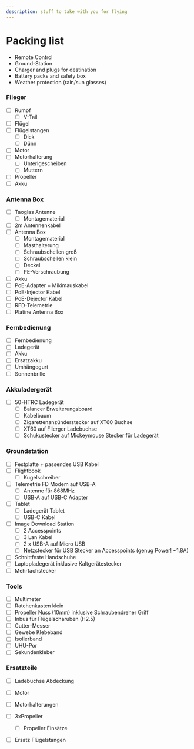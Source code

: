 ```yaml
---
description: stuff to take with you for flying
---
```


# Packing list

* Remote Control
* Ground-Station
* Charger and plugs for destination
* Battery packs and safety box
* Weather protection \(rain/sun glasses\)

### Flieger

* [ ] Rumpf
  * [ ] V-Tail
* [ ] Flügel
* [ ] Flügelstangen
  * [ ] Dick
  * [ ] Dünn
* [ ] Motor
* [ ] Motorhalterung
  * [ ] Unterlgescheiben
  * [ ] Muttern
* [ ] Propeller
* [ ] Akku

### Antenna Box

* [ ] Taoglas Antenne
  * [ ] Montagematerial
* [ ] 2m Antennenkabel
* [ ] Antenna Box
  * [ ] Montagematerial
  * [ ] Masthalterung
  * [ ] Schraubschellen groß
  * [ ] Schraubschellen klein
  * [ ] Deckel
  * [ ] PE-Verschraubung
* [ ] Akku
* [ ] PoE-Adapter + Mikimauskabel
* [ ] PoE-Injector Kabel                                                                                                                                                 
* [ ] PoE-Dejector Kabel
* [ ] RFD-Telemetrie
* [ ] Platine Antenna Box

### Fernbedienung

* [ ] Fernbedienung
* [ ] Ladegerät
* [ ] Akku
* [ ] Ersatzakku
* [ ] Umhängegurt
* [ ] Sonnenbrille

### Akkuladergerät

* [ ] 50-HTRC Ladegerät
  * [ ] Balancer Erweiterungsboard 
  * [ ] Kabelbaum
  * [ ] Zigarettenanzünderstecker auf XT60 Buchse
  * [ ] XT60 auf Flierger Ladebuchse
  * [ ] Schukustecker auf Mickeymouse Stecker für Ladegerät

### Groundstation

* [ ] Festplatte + passendes USB Kabel
* [ ] Flightbook
  * [ ] Kugelschreiber
* [ ] Telemetrie FD Modem auf USB-A
  * [ ] Antenne für 868MHz
  * [ ] USB-A auf USB-C Adapter
* [ ] Tablet
  * [ ] Ladegerät Tablet
  * [ ] USB-C Kabel
* [ ] Image Download Station
  * [ ] 2 Accesspoints
  * [ ] 3 Lan Kabel
  * [ ] 2 x USB-A auf Micro USB
  * [ ] Netzstecker für USB Stecker an Accesspoints \(genug Power! ~1.8A\)
* [ ] Schnittfeste Handschuhe
* [ ] Laptopladegerät inklusive Kaltgerätestecker
* [ ] Mehrfachstecker

### Tools

* [ ] Multimeter
* [ ] Ratchenkasten klein
* [ ] Propeller Nuss \(10mm\) inklusive Schraubendreher Griff
* [ ] Inbus für Flügelscharuben \(H2.5\)
* [ ] Cutter-Messer
* [ ] Gewebe Klebeband
* [ ] Isolierband
* [ ] UHU-Por
* [ ] Sekundenkleber

### Ersatzteile

* [ ] Ladebuchse Abdeckung
* [ ] Motor 
* [ ] Motorhalterungen
* [ ] 3xPropeller 
  * [ ] Propeller Einsätze
* [ ] Ersatz Flügelstangen



